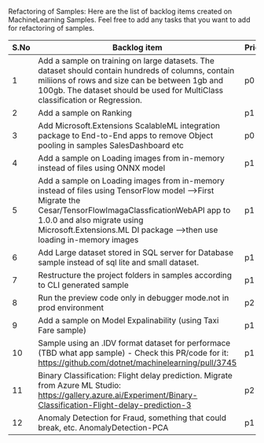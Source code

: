 Refactoring of Samples: Here are the list of backlog items created on MachineLearning Samples. Feel free to add any tasks that you want to add for refactoring of samples.

| S.No | Backlog item                                                                                                                                                                                                                                                               | Priority | Status     |
|------|-------------------------------------------------------------------------------------------------------------------------------------------------------------------------------------------------------------------------------------------------------------------------|----------|------------|
| 1    | Add a sample on training on large datasets. The dataset should contain hundreds of columns, contain miliions of rows and size can be between 1gb and 100gb. The dataset should be used for MultiClass classification or Regression.                                     | p0       | InProgress |
| 2    | Add a sample on Ranking                                                                                                                                                                                                                                                 | p1       |            |
| 3    | Add Microsoft.Extensions ScalableML integration package to End-to-End apps to remove Object pooling in samples SalesDashboard etc                                                                                                                                       | p0       | Done       |
| 4    | Add a sample on Loading images from in-memory instead of files using ONNX model                                                                                                                                                                                         | p1       |            |
| 5    | Add a sample on Loading images from in-memory instead of files using TensorFlow model     -->First Migrate the Cesar/TensorFlowImagaClassficationWebAPI app to 1.0.0 and also migrate using Microsoft.Extensions.ML DI package     -->then use loading in-memory images | p1       |            |
| 6    | Add Large dataset stored in SQL server for Database sample instead of sql lite and small dataset.                                                                                                                                                                       | p1       |            |
| 7    | Restructure the project folders in samples according to CLI generated sample                                                                                                                                                                                            | p1       |            |
| 8    | Run the preview code only in debugger mode.not in prod environment                                                                                                                                                                                                      | p2       |   Done     |
| 9    | Add a sample on Model Expalinability (using Taxi Fare sample)                                                                                                                                                                                                           | p1       |            |
| 10   | Sample using an .IDV format dataset for performace (TBD what app sample) - Check this PR/code for it: https://github.com/dotnet/machinelearning/pull/3745                                                                                                               | p1       |            |
| 11   | Binary Classification: Flight delay prediction. Migrate from Azure ML Studio: https://gallery.azure.ai/Experiment/Binary-Classification-Flight-delay-prediction-3                                                                                                       | p2       |            |
| 12   | Anomaly Detection for Fraud, something that could break, etc. AnomalyDetection-PCA                                                                                                                                                                                      | p1       |            |

